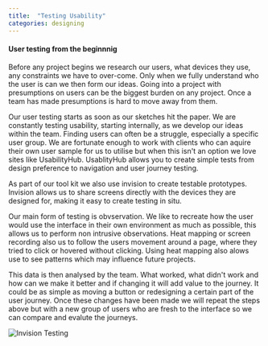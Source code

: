 ```yaml
---
title:  "Testing Usability"
categories: designing
---
```

<h4> User testing from the beginnnig </h4>
Before any project begins we research our users, what devices they use, any constraints we have to over-come. Only when we fully understand who the user is can we then form our ideas. Going into a project with presumptions on users can be the biggest burden on any project. Once a team has made presumptions is hard to move away from them. 

Our user testing starts as soon as our sketches hit the paper. We are constantly testing usability, starting internally, as we develop our ideas within the team. 
Finding users can often be a struggle, especially a specific user group. We are fortunate enough to work with clients who can aquire their own user sample for us to utilise but when this isn't an option we love sites like UsabilityHub. UsablityHub allows you to create simple tests from design preference to navigation and user journey testing. 

As part of our tool kit we also use invision to create testable prototypes. Invision allows us to share screens directly with the devices they are designed for, making it easy to create testing in situ. 

Our main form of testing is obvservation. We like to recreate how the user would use the interface in their own environment as much as possible, this allows us to perform non intrusive observations. Heat mapping or screen recording also us to follow the users movement around a page, where they tried to click or hovered without clicking. Using heat mapping also alows use to see patterns which may influence future projects. 

This data is then analysed by the team. What worked, what didn't work and how can we make it better and if changing it will add value to the journey. It could be as simple as moving a button or redesigning a certain part of the user journey. Once these changes have been made we will repeat the steps above but with a new group of users who are fresh to the interface so we can compare and evalute the journeys. 


![Invision Testing](https://lh3.googleusercontent.com/c5W_bRQU7CrYSx_IUnEN3wFoN7seuLTk1J6ELYs5X3XdubjyMKIFN8bzlcb8ZzFryM3WNbuzIvWDJQ=w2880-h1522)
